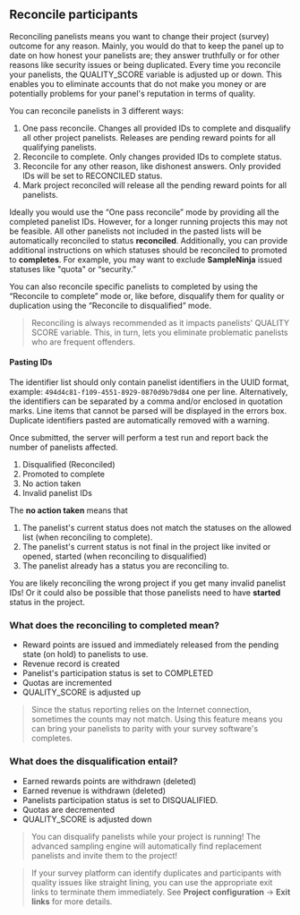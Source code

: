 ## Reconcile participants

Reconciling panelists means you want to change their project (survey) outcome for any reason. Mainly, you would do that to keep the panel up to date on how honest your panelists are; they answer truthfully or for other reasons like security issues or being duplicated. Every time you reconcile your panelists, the QUALITY_SCORE variable is adjusted up or down. This enables you to eliminate accounts that do not make you money or are potentially problems for your panel's reputation in terms of quality.

You can reconcile panelists in 3 different ways:

1) One pass reconcile. Changes all provided IDs to complete and disqualify all other project panelists. Releases are pending reward points for all qualifying panelists.
2) Reconcile to complete. Only changes provided IDs to complete status.
3) Reconcile for any other reason, like dishonest answers. Only provided IDs will be set to RECONCILED status.
4) Mark project reconciled will release all the pending reward points for all panelists.

Ideally you would use the “One pass reconcile” mode by providing all the completed panelist IDs. However, for a longer running projects this may not be feasible. All other panelists not included in the pasted lists will be automatically reconciled to status **reconciled**. Additionally, you can provide additional instructions on which statuses should be reconciled to promoted to **completes**. For example, you may want to exclude **SampleNinja** issued statuses like "quota" or “security.”

You can also reconcile specific panelists to completed by using the “Reconcile to complete” mode or, like before, disqualify them for quality or duplication using the “Reconcile to disqualified” mode.

> Reconciling is always recommended as it impacts panelists' QUALITY SCORE variable. This, in turn, lets you eliminate problematic panelists who are frequent offenders.

#### Pasting IDs
The identifier list should only contain panelist identifiers in the UUID format, example:  ```494d4c81-f109-4551-8929-0870d9b79d84``` one per line. Alternatively, the identifiers can be separated by a comma and/or enclosed in quotation marks. Line items that cannot be parsed will be displayed in the errors box. Duplicate identifiers pasted are automatically removed with a warning.

Once submitted, the server will perform a test run and report back the number of panelists affected.

1) Disqualified (Reconciled)
2) Promoted to complete
3) No action taken
4) Invalid panelist IDs

The **no action taken** means that 

1) The panelist's current status does not match the statuses on the allowed list (when reconciling to complete).
2) The panelist's current status is not final in the project like invited or opened, started (when reconciling to disqualified)
3) The panelist already has a status you are reconciling to.

You are likely reconciling the wrong project if you get many invalid panelist IDs! Or it could also be possible that those panelists need to have **started** status in the project.

### What does the reconciling to completed mean?
- Reward points are issued and immediately released from the pending state (on hold) to panelists to use.
- Revenue record is created
- Panelist's participation status is set to COMPLETED
- Quotas are incremented
- QUALITY_SCORE is adjusted up

> Since the status reporting relies on the Internet connection, sometimes the counts may not match. Using this feature means you can bring your panelists to parity with your survey software's completes.

### What does the disqualification entail?
- Earned rewards points are withdrawn (deleted)
- Earned revenue is withdrawn (deleted)
- Panelists participation status is set to DISQUALIFIED.
- Quotas are decremented
- QUALITY_SCORE is adjusted down

> You can disqualify panelists while your project is running! The advanced sampling engine will automatically find replacement panelists and invite them to the project!

> If your survey platform can identify duplicates and participants with quality issues like straight lining, you can use the appropriate exit links to terminate them immediately. See **Project configuration** -> **Exit links** for more details.


